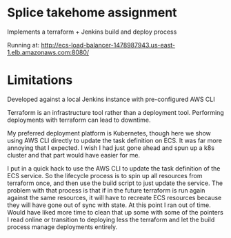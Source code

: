# Splice takehome assignment

Implements a terraform + Jenkins build and deploy process

Running at: http://ecs-load-balancer-1478987943.us-east-1.elb.amazonaws.com:8080/

# Limitations

Developed against a local Jenkins instance with pre-configured AWS CLI

Terraform is an infrastructure tool rather than a deployment tool. Performing deployments with terraform can lead to downtime.

My preferred deployment platform is Kubernetes, though here we show using AWS CLI directly to update the task definition on ECS. It was far more annoying that I expected. I wish I had just gone ahead and spun up a k8s cluster and that part would have easier for me.

I put in a quick hack to use the AWS CLI to update the task definition of the ECS service. So the lifecycle process is to spin up all resources from terraform once, and then use the build script to just update the service. The problem with that process is that if in the future terraform is run again against the same resources, it will have to recreate ECS resources because they will have gone out of sync with state. At this point I ran out of time. Would have liked more time to clean that up some with some of the pointers I read online or transition to deploying less the terraform and let the build process manage deployments entirely.

